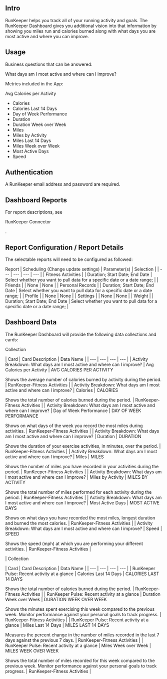 

Intro
-------

RunKeeper helps you track all of your running activity and goals. The RunKeeper Dashboard gives you additional vision into that information by showing you miles run and calories burned along with what days you are most active and where you can improve.


 Usage
-------

Business questions that can be answered:

 What days am I most active and where can I improve?

Metrics included in the App:

 Avg Calories per Activity
* Calories
* Calories Last 14 Days
* Day of Week Performance
* Duration
* Duration Week over Week
* Miles
* Miles by Activity
* Miles Last 14 Days
* Miles Week over Week
* Most Active Days
* Speed

Authentication
----------------

A RunKeeper email address and password are required.


 Dashboard Reports
-------------------

For report descriptions, see

RunKeeper Connector

.


 Report Configuration / Report Details
---------------------------------------

The selectable reports will need to be configured as followed:


 Report
  |
 Scheduling (Change update settings)
  |
 Parameter(s)
  |
 Selection
  |
| --- | --- | --- | --- |
|
 Fitness Activities
  |
 |
 Duration; Start Date; End Date
  |
 Select whether you want to pull data for a specific date or a date range;
  |
|
 Friends
  |
 |
 None
  |
 None
  |
|
 Personal Records
  |
 |
 Duration; Start Date; End Date
  |
 Select whether you want to pull data for a specific date or a date range;
  |
|
 Profile
  |
 |
 None
  |
 None
  |
|
 Settings
  |
 |
 None
  |
 None
  |
|
 Weight
  |
 |
 Duration; Start Date; End Date
  |
 Select whether you want to pull data for a specific date or a date range;
  |

Dashboard Data
----------------

The RunKeeper Dashboard will provide the following data collections and cards:


 Collection


 |
 Card
  |
 Card Description
  |
 Data Name
  |
| --- | --- | --- | --- |
|
 Activity Breakdown: What days am I most active and where can I improve?
  |
 Avg Calories per Activity
  |
 AVG CALORIES PER ACTIVITY

Shows the average number of calories burned by activity during the period.
  |
 RunKeeper-Fitness Activities
  |
|
 Activity Breakdown: What days am I most active and where can I improve?
  |
 Calories
  |
 CALORIES

Shows the total number of calories burned during the period.
  |
 RunKeeper-Fitness Activities
  |
|
 Activity Breakdown: What days am I most active and where can I improve?
  |
 Day of Week Performance
  |
 DAY OF WEEK PERFORMANCE

Shows on what days of the week you record the most miles during activities.
  |
 RunKeeper-Fitness Activities
  |
|
 Activity Breakdown: What days am I most active and where can I improve?
  |
 Duration
  |
 DURATION

Shows the duration of your exercise activities, in minutes, over the period.
  |
 RunKeeper-Fitness Activities
  |
|
 Activity Breakdown: What days am I most active and where can I improve?
  |
 Miles
  |
 MILES

Shows the number of miles you have recorded in your activities during the period.
  |
 RunKeeper-Fitness Activities
  |
|
 Activity Breakdown: What days am I most active and where can I improve?
  |
 Miles by Activity
  |
 MILES BY ACTIVITY

Shows the total number of miles performed for each activity during the period.
  |
 RunKeeper-Fitness Activities
  |
|
 Activity Breakdown: What days am I most active and where can I improve?
  |
 Most Active Days
  |
 MOST ACTIVE DAYS

Shows on what days you have recorded the most miles, longest duration and burned the most calories.
  |
 RunKeeper-Fitness Activities
  |
|
 Activity Breakdown: What days am I most active and where can I improve?
  |
 Speed
  |
 SPEED

Shows the speed (mph) at which you are performing your different activities.
  |
 RunKeeper-Fitness Activities
  |


|
 Collection


 |
 Card
  |
 Card Description
  |
 Data Name
  |
| --- | --- | --- | --- |
|
 RunKeeper Pulse: Recent activity at a glance
  |
 Calories Last 14 Days
  |
 CALORIES LAST 14 DAYS

Shows the total number of calories burned during the period.
  |
 RunKeeper-Fitness Activities
  |
|
 RunKeeper Pulse: Recent activity at a glance
  |
 Duration Week over Week
  |
 DURATION WEEK OVER WEEK

Shows the minutes spent exercising this week compared to the previous week. Monitor performance against your personal goals to track progress.
  |
 RunKeeper-Fitness Activities
  |
|
 RunKeeper Pulse: Recent activity at a glance
  |
 Miles Last 14 Days
  |
 MILES LAST 14 DAYS

Measures the percent change in the number of miles recorded in the last 7 days against the previous 7 days.
  |
 RunKeeper-Fitness Activities
  |
|
 RunKeeper Pulse: Recent activity at a glance
  |
 Miles Week over Week
  |
 MILES WEEK OVER WEEK

Shows the total number of miles recorded for this week compared to the previous week. Monitor performance against your personal goals to track progress.
  |
 RunKeeper-Fitness Activities
  |


